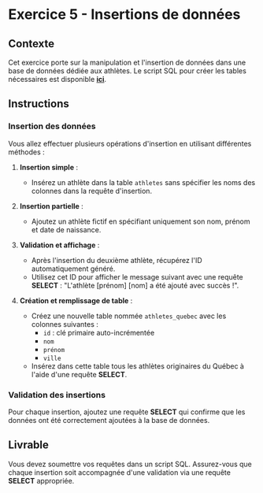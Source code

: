 # Exercice 5 - Insertions de données

## Contexte
Cet exercice porte sur la manipulation et l'insertion de données dans une base de données dédiée aux athlètes. Le script SQL pour créer les tables nécessaires est disponible [**ici**](../ressources/ex05_create_tables.sql).

## Instructions

### Insertion des données
Vous allez effectuer plusieurs opérations d'insertion en utilisant différentes méthodes :

1. **Insertion simple** :
    - Insérez un athlète dans la table `athletes` sans spécifier les noms des colonnes dans la requête d'insertion.

2. **Insertion partielle** :
    - Ajoutez un athlète fictif en spécifiant uniquement son nom, prénom et date de naissance.

3. **Validation et affichage** :
    - Après l'insertion du deuxième athlète, récupérez l'ID automatiquement généré. 
    - Utilisez cet ID pour afficher le message suivant avec une requête **SELECT** : "L'athlète [prénom] [nom] a été ajouté avec succès !".

4. **Création et remplissage de table** :
    - Créez une nouvelle table nommée `athletes_quebec` avec les colonnes suivantes :
        - `id` : clé primaire auto-incrémentée
        - `nom`
        - `prénom`
        - `ville`
    - Insérez dans cette table tous les athlètes originaires du Québec à l'aide d'une requête **SELECT**.

### Validation des insertions
Pour chaque insertion, ajoutez une requête **SELECT** qui confirme que les données ont été correctement ajoutées à la base de données.

## Livrable
Vous devez soumettre vos requêtes dans un script SQL. Assurez-vous que chaque insertion soit accompagnée d'une validation via une requête **SELECT** appropriée.
